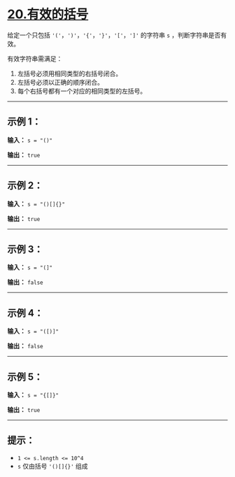 # [20.有效的括号](https://leetcode.cn/problems/valid-parentheses/description)

给定一个只包括 `'('`，`')'`，`'{'`，`'}'`，`'['`，`']'` 的字符串 `s` ，判断字符串是否有效。

有效字符串需满足：
1. 左括号必须用相同类型的右括号闭合。
2. 左括号必须以正确的顺序闭合。
3. 每个右括号都有一个对应的相同类型的左括号。

---

## 示例 1：

**输入：** `s = "()"`

**输出：** `true`

---

## 示例 2：

**输入：** `s = "()[]{}"`

**输出：** `true`

---

## 示例 3：

**输入：** `s = "(]"`

**输出：** `false`

---

## 示例 4：

**输入：** `s = "([)]"`

**输出：** `false`

---

## 示例 5：

**输入：** `s = "{[]}"`

**输出：** `true`

---

## 提示：

- `1 <= s.length <= 10^4`
- `s` 仅由括号 `'()[]{}'` 组成 
